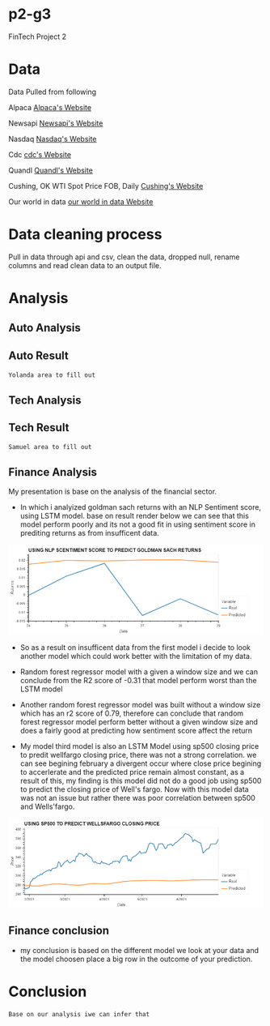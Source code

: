 # p2-g3
FinTech Project 2

# Data
Data Pulled from following

Alpaca [Alpaca's Website](https://alpaca.markets/)

Newsapi [Newsapi's Website](https://newsapi.org//)

Nasdaq [Nasdaq's Website](https://www.nasdaq.com/)

Cdc [cdc's Website](https://www.cdc.gov/)

Quandl [Quandl's Website](quandl.com)

Cushing, OK WTI Spot Price FOB, Daily [Cushing's Website](https://www.quandl.com/data/EIA/PET_RWTC_D-Cushing-OK-WTI-Spot-Price-FOB-Daily)

Our world in data [our world in data Website](https://ourworldindata.org/)




# Data cleaning process
Pull in data through api and csv, clean the data, dropped null, rename columns and read clean data to an output file.

# Analysis
## Auto Analysis
## Auto Result
    Yolanda area to fill out 
## Tech Analysis
## Tech Result
    Samuel area to fill out 

## Finance Analysis
My presentation is base on the analysis of the financial sector.
* In which i analyized goldman sach returns  with an NLP Sentiment score, using LSTM model. base on result render below we can see that this model perform poorly and its not a good fit in using sentiment score in prediting returns as from insufficent data.


![alttext](image/Billie_nlp_gm.png)

* So as a result on insufficent data from the first model i decide to look another model which could work better with the limitation of my data.

*  Random forest regressor model with a given a window size and we can conclude from the R2 score of -0.31 that model perform worst than the LSTM model 


* Another random forest regressor model was built without a window size which has an r2 score of 0.79, therefore can conclude that random forest regressor model perform better without a given window size and does a fairly good at predicting how sentiment score affect the return


* My model third model is also an LSTM Model using sp500 closing price to predit wellfargo closing price, there was not a strong correlation. we can see begining february a divergent occur where close price begining to accerlerate and the predicted price remain almost constant, as a result of this, my finding is this model did not do a good job using sp500 to predict the closing price of Well's fargo. Now with this model data was not an issue but rather there was poor correlation between sp500 and Wells'fargo.

![alttext](image/Billie_covidchart.png)  

## Finance conclusion 
* my conclusion is based on the different model we look at your data and the model choosen place a big row in the outcome of your prediction.
    

# Conclusion   
    Base on our analysis iwe can infer that 